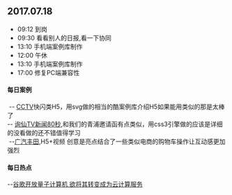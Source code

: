 ## 2017.07.18
* 09:12 到岗
* 09:30 看看别人的日报,看一下协同
* 13:10 手机端案例库制作
* 12:00 午休
* 13:10 手机端案例库制作
* 17:00 修复PC端兼容性






#### 每日案例
  -- [CCTV](http://www.h5case.com.cn/case/cctv/4/)快闪类H5，用svg做的相当的酷案例库介绍H5如果能用类似的那是太棒了<br/>
  -- [询仙TV新闻80秒](http://13ii.case.shuiwuhen.com/case/13ii/1/),和我们的青浦邀请函有点类似，用css3引擎做的应该是详细的没看做的还不错值得学习<br/>
  --[广汽丰田](http://h5.pearvideo.com/2017/leiling/index.html),H5+视频 创意是亮点结合了一些类似电商的购物车操作让互动感更加强烈
 
#### 每日热点
  --[谷歌开放量子计算机 欲将其转变成为云计算服务](http://tech.qq.com/a/20170718/011859.htm)
